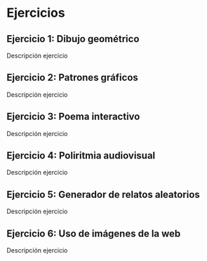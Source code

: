 # Ejercicios 

## Ejercicio 1: Dibujo geométrico 
Descripción ejercicio

## Ejercicio 2: Patrones gráficos
Descripción ejercicio

## Ejercicio 3: Poema interactivo
Descripción ejercicio

## Ejercicio 4: Poliritmia audiovisual
Descripción ejercicio

## Ejercicio 5: Generador de relatos aleatorios
Descripción ejercicio

## Ejercicio 6: Uso de imágenes de la web
Descripción ejercicio


